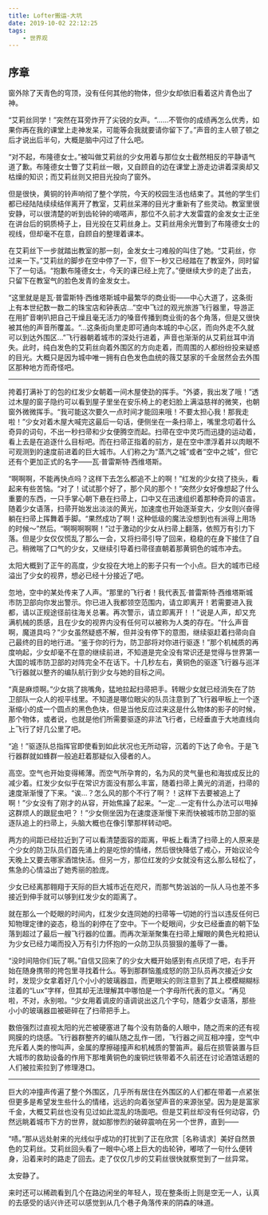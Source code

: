 ```yaml
---
title: Lofter搬运-大坑
date: 2019-10-02 22:12:25
tags:
    - 世界观
---
```

## 序章

窗外除了天青色的穹顶，没有任何其他的物体，但少女却依旧看着这片青色出了神。  

“艾莉丝同学！”突然在耳旁炸开了尖锐的女声。“……不管你的成绩再怎么优秀，如果你再在我的课堂上走神发呆，可能等会我就要请你留下了。”声音的主人顿了顿之后才说出后半句，大概是脑中闪过了什么吧。  

“对不起，布隆德女士。”被叫做艾莉丝的少女用着与那位女士截然相反的平静语气道了歉。布隆德女士瞥了艾莉丝一眼，又自顾自的边在课堂上游走边讲着深奥却又枯燥的知识；而艾莉丝则又把目光投向了窗外。  
<!-- more -->
但是很快，黄铜的铃声响彻了整个学院，今天的校园生活也结束了。其他的学生们都已经陆陆续续结伴离开了教室，艾莉丝呆滞的目光才重新有了些灵动。教室里很安静，可以很清楚的听到齿轮钟的嘀嗒声，那位不久前才大发雷霆的金发女士正坐在讲台后的铜质椅子上，目光投在艾莉丝身上。艾莉丝用余光瞥到了布隆德女士的视线，但却毫不在意，自顾自的整理着课本。  

在艾莉丝下一步就踏出教室的那一刻，金发女士刁难般的叫住了她。“艾莉丝，你过来一下。”艾莉丝的脚步在空中停了一下，但下一秒又已经踏在了教室外，同时留下了一句话。“抱歉布隆德女士，今天的课已经上完了。”便继续大步的走了出去，只留下在教室气的脸色发青的金发女士。  

“这里就是是瓦·普雷斯特·西维塔斯城中最繁华的商业街——中心大道了，这条街上有本世纪数一数二的珠宝店和钟表店…”空中飞过的观光旅游飞行器里，导游正在用扩音喇叭把自己干燥且毫无活力的嗓音传播到商业街的各个角落，但是又很快被其他的声音所覆盖。“…这条街向里走即可通向本城的中心区，而向外走不久就可以到达外围区…”飞行器朝着城市的深处行进着，声音也渐渐的从艾莉丝耳中消失。此时，纯白发色的艾莉丝向着外围区的方向走着，而周围的人都纷纷投来疑惑的目光。大概只是因为城中唯一拥有白色发色血统的薇艾瑟家的千金居然会去外围区那种地方而奇怪吧。  

---

挎着打满补丁的包的红发少女朝着一间木屋使劲的挥手。“外婆，我出发了哦！”透过木屋的窗子隐约可以看到屋子里坐在安乐椅上的老妇脸上满溢慈祥的微笑，也朝窗外微微挥手。“我可能这次要久一点时间才能回来哦！不要太担心我！那我走啦！”少女对着木屋大喊完这最后一句话，便侧坐在一条扫帚上，嘴里念叨着什么奇异的词句，不出一秒扫帚和少女便腾空而起。扫帚在空中灵巧而迅捷的运动着，看上去是在追逐什么目标吧。而在扫帚正指着的前方，是在空中漂浮着并以肉眼不可观测到的速度前进着的巨大城市。人们称之为“蒸汽之城”或者“空中之城”，但它还有个更加正式的名字——瓦·普雷斯特·西维塔斯。  

“啊啊啊，不能再快点吗？这样下去怎么都追不上的啊！”红发的少女挠了挠头，看起来有些苦恼。“对了！试试那个好了，那个风的那个！”突然少女好像想起了什么重要的东西，一只手掌心朝下悬在扫帚上，口中又在迅速组织着那种奇异的语言。随着少女语落，扫帚开始发出淡淡的黄光，加速度也开始逐渐变大，少女则兴奋得躺在扫帚上挥舞着手脚。“果然成功了啊！这种低级的魔法没想到也有派得上用场的时候～”然后。“啊啊啊啊啊！”过于激动的少女从扫帚上翻落，依照万有引力下落。但是少女仅仅慌乱了那么一会，又将扫帚引导了回来，稳稳的在身下接住了自己。稍微喘了口气的少女，又继续引导着扫帚径直朝着那黄铜色的城市冲去。  

太阳大概到了正午的高度，少女投在大地上的影子只有一个小点。巨大的城市已经溢出了少女的视界，想必已经十分接近了吧。  

忽地，空中的某处传来了人声。“那里的飞行者！我代表瓦·普雷斯特·西维塔斯城市防卫部向你发出警示。你已进入我都领空范围内，请立即离开！若需要进入我都，请以正规途径前往海关总署。再次警示，请立即离开！！”说是人声，却又充满机械的质感，且在少女的视界内没有任何可以被称为人类的存在。“什么声音啊，魔道具吗？”少女虽然疑惑不解，但并没有停下的意图，继续驱赶着扫帚向自己最终的目的地行进。“鉴于你的行为，防卫部将对你进行驱逐！”那个机械质的再度响起，少女却毫不在意的继续前进，不知道是完全没有常识还是觉得与世界第一大国的城市防卫部的对阵完全不在话下。十几秒左右，黄铜色的驱逐飞行器与巡洋飞行器就以整齐的编队航行到少女与她的目标之间。  

“真是麻烦啊。”少女挑了挑嘴角，猛地拉起扫帚把手。转眼少女就已经消失在了防卫部队一众人的视平线里。不知道是哪位眼尖的队员注意到了飞行器甲板上一个逐渐缩小的成一个圆点的黑色色块，但是当他反应过来这是什么物体的影子的时候，那个物体，或者说，也就是他们所需要驱逐的非法飞行者，已经垂直于大地直线向上飞行了好几公里了吧。  

“追！”驱逐队总指挥官即使看到如此状况也无所动容，沉着的下达了命令。于是飞行器群就如蜂群一般追赶着那疑似入侵者的人。  

高空。空气也开始变得稀薄。而空气所孕育的，名为风的灵气量也和海拔成反比的减少着。红发少女似乎在常识方面没有那么丰富，随着扫帚上黄光的消逝，扫帚的速度渐渐慢了下来。“诶…？怎么风的那个不行了啊？！这样下去要被追上了啊！”少女没有了刚才的从容，开始焦躁了起来。“一定…一定有什么办法可以甩掉这群烦人的跟屁虫吧？！”少女侧坐因为在速度逐渐慢下来而快被城市防卫部的驱逐队追上的扫帚上，头脑大概也在像引擎那样转动吧。  

两方的间距已经拉近到了可以看清楚面容的距离，甲板上看清了扫帚上的人原来是个少女的防卫队员们首先涌上的是吃惊的情绪，然后很快降低了戒心，开始议论今天晚上又要去哪家酒馆快活。但另一方，那位红发的少女就没有这么那么轻松了，焦急的心情溢出了她秀丽的脸庞。  

少女已经离那翱翔于天际的巨大城市近在咫尺，而那气势汹汹的一队人马也差不多接近到伸手就可以够到红发少女的距离了。  

就在那么一个眨眼的时间内，红发少女连同她的扫帚等一切她的行当以违反任何已知物理定律的姿态，稳当的刹停在了空中。下一个眨眼间，少女已经垂直的朝下坠落到超过了最后一艘飞行器的位置。而再次渐渐聚集在扫帚上耀眼的黄色光粒把认为少女已经力竭而投入万有引力怀抱的一众防卫队员狠狠的羞辱了一番。  

“没时间陪你们玩了啊。”自信又回来了的少女大概开始感到有点厌烦了吧，右手开始在随身携带的挎包里寻找着什么。等到那群恼羞成怒的防卫队员再次接近少女时，发现少女拿着好几个小小的玻璃器皿，而更眼尖的则注意到了其上模模糊糊标注着的“Lux”字样，但其却无法理解其中哪怕是一个字母所代表的意义。“再见啦，不对，永别啦。“少女用着调皮的语调说出这几个字句，随着少女语落，那些小小的玻璃器皿被砸碎在了扫帚把手上。  

数倍强烈过直视太阳的光芒被硬塞进了每个没有防备的人眼中，随之而来的还有视网膜的灼烧感。飞行器群整齐的编队随之乱作一团，飞行器之间互相冲撞，空气中充斥着人类的惨叫声，金属的摩擦碰撞声和机械质的警笛声。最后在损管装置与巨大城市的救助设备的作用下那堆黄铜色的废铜烂铁带着不久前还在讨论酒馆话题的人们被拉索拉到了修理港口。  

---

巨大的冲撞声传遍了整个外围区，几乎所有居住在外围区的人们都在带着一点紧张但更多是希望发生些什么的情绪，远远的向着张望声音的来源张望。因为是是富家千金，大概艾莉丝也没有见过如此混乱的场面吧。但是艾莉丝却没有任何动容，仍然远眺着城市下方的世界，就如那惨烈的破碎震响在另一个世界，直到——  

“啧。”那从远处射来的光线似乎成功的打扰到了正在欣赏［名称请求］美好自然景色的艾莉丝。艾莉丝回头看了一眼中心塔上巨大的齿轮钟，嘟哝了一句什么便转身，沿着来时的路走了回去。走了仅仅几步的艾莉丝很快就察觉到了一丝异常。  

太安静了。  

来时还可以稀疏看到几个在路边闲坐的年轻人，现在整条街上则是空无一人，认真的去感受的话兴许还可以感觉到从几个巷子角落传来的阴森的味道。  